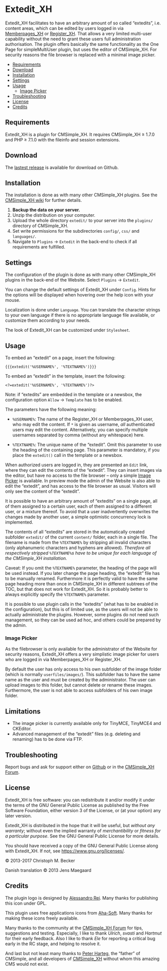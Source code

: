 # Extedit_XH

Extedit_XH facilitates to have an arbitrary amount of so called “extedits”,
i.e. content areas, which can be edited by users logged in via
[Memberpages_XH](https://github.com/cmsimple-xh/memberpages)
or [Register_XH](https://github.com/cmb69/register_xh).
That allows a very limited multi-user capability without the need
to grant these users full administration authorisation.
The plugin offers basically the same functionality as the
One Page for simpleMultiUser plugin,
but uses the editor of CMSimple_XH.
For security reasons the file browser is replaced with a minimal image picker.

- [Requirements](#requirements)
- [Download](#download)
- [Installation](#installation)
- [Settings](#settings)
- [Usage](#usage)
  - [Image Picker](#image-picker)
- [Troubleshooting](#troubleshooting)
- [License](#license)
- [Credits](#credits)

## Requirements

Extedit_XH is a plugin for CMSimple_XH.
It requires CMSimple_XH ≥ 1.7.0 and
PHP ≥ 7.1.0 with the fileinfo and session extensions.

## Download

The [lastest release](https://github.com/cmb69/extedit_xh/releases/latest)
is available for download on Github.

## Installation

The installation is done as with many other CMSimple\_XH plugins. See the
[CMSimple_XH wiki](https://wiki.cmsimple-xh.org/?for-users/working-with-the-cms/plugins#id3_install-plugin)
for further details.

1. **Backup the data on your server.**
1. Unzip the distribution on your computer.
1. Upload the whole directory `extedit/` to your server into the `plugins/`
   directory of CMSimple_XH.
1. Set write permissions for the subdirectories `config/`, `css/` and `languages/`.
1. Navigate to `Plugins` → `Extedit` in the back-end
   to check if all requirements are fulfilled.

## Settings

The configuration of the plugin is done as with many other CMSimple_XH plugins in
the back-end of the Website. Select `Plugins` → `Extedit`.

You can change the default settings of Extedit_XH under `Config`. Hints for
the options will be displayed when hovering over the help icon with your
mouse.

Localization is done under `Language`. You can translate the character
strings to your own language if there is no appropriate language file available,
or customize them according to your needs.</p>

The look of Extedit_XH can be customized under `Stylesheet`.

<!-- TODO: customization of the editor -->

## Usage

To embed an “extedit” on a page, insert the following:

    {{{extedit('%USERNAME%', '%TEXTNAME%')}}}

To embed an “extedit” in the template, insert the following:

    <?=extedit('%USERNAME%', '%TEXTNAME%')?>

Note: if “extedits” are embedded in the template or a newsbox, the configuration
option `Allow` → `Template` has to be enabled.

The parameters have the following meaning:

- `%USERNAME%`:
  The name of the Register_XH or Memberpages_XH user, who may edit the content.
  If `*` is given as username, *all* authenticated users may edit the content.
  Alternatively, you can specify multiple usernames
  separated by comma (without any whitespace) here.

- `%TEXTNAME%`:
  The unique name of the “extedit”. Omit this parameter to use the heading
  of the containing page. This parameter is mandatory, if you place the
  `extedit()` call in the template or a newsbox.

When authorized users are logged in, they are presented an `Edit` link,
where they can edit the contents of the “extedit”.
They can insert images via the editor, but have no access to the file browser –
only a simple [Image Picker](#image-picker) is available.
In preview mode the admin of the Website is also able to edit the “extedit”,
and has access to the file browser as usual.
Visitors will only see the content of the “extedit”.

It is possible to have an arbitrary amount of “extedits” on a single page, all
of them assigned to a certain user, each of them assigned to a different user,
or a mixture thereof. To avoid that a user inadvertently overwrites the changes
made by another user, a simple optimistic concurrency lock is implemented.

The contents of all “extedits” are stored in the automatically created subfolder
`extedit/` of the current `content/` folder, each in a single file.
The filename is made from the `%TEXTNAME%` by stripping all invalid characters
(only alphanumeric characters and hyphens are allowed).
*Therefore all respectively stripped `%TEXTNAME%`s have
to be unique for each language of the CMSimple_XH installation.*

Caveat: If you omit the `%TEXTNAME%` parameter, the heading of the page will
be used instead. If you later change the page heading, the “extedit” file has to
be manually renamed. Furthermore it is perfectly valid to have the same page
heading more than once in CMSimple_XH in different subtrees of the TOC, but that
does not work for Extedit_XH. So it is probably better to always explicitly
specify the `%TEXTNAME%` parameter.

It is possible to use plugin calls in the “extedits” (what has to be enabled
in the configuration), but this is of limited use, as the users will not be able
to actually administrate the plugins. However, some plugins do not need such
management, so they can be used ad hoc, and others could be prepared
by the admin.

### Image Picker

As the filebrowser is only available for the administrator of the Website
for security reasons, Extedit_XH offers a very simplistic image picker for users
who are logged in via Memberpages_XH or Register_XH.

By default the user has only access to his own subfolder of the image folder
(which is normally `userfiles/images/`). This subfolder has to have the same name
as the user and must be created by the administrator. The user can
upload images to this folder, but cannot delete or rename these images.
Furthermore, the user is not able to access subfolders of his own
image folder.

## Limitations

- The image picker is currently available only for TinyMCE, TinyMCE4 and CKEditor.
- Advanced management of the “extedit” files (e.g. deleting and renaming) has
  to be done via FTP.

## Troubleshooting

Report bugs and ask for support either on [Github](https://github.com/cmb69/extedit_xh/issues)
or in the [CMSimple_XH Forum](https://cmsimpleforum.com/).

## License

Extedit_XH is free software: you can redistribute it and/or modify
it under the terms of the GNU General Public License as published by
the Free Software Foundation, either version 3 of the License, or
(at your option) any later version.

Extedit_XH is distributed in the hope that it will be useful,
but *without any warranty*; without even the implied warranty of
*merchantibility* or *fitness for a particular purpose*. See the
GNU General Public License for more details.

You should have received a copy of the GNU General Public License
along with Extedit_XH.  If not, see <https://www.gnu.org/licenses/>.

© 2013-2017 Christoph M. Becker

Danish translation © 2013 Jens Maegaard

## Credits

The plugin logo is designed by [Alessandro Rei](http://www.mentalrey.it/).
Many thanks for publishing this icon under GPL.

This plugin uses free applications icons from [Aha-Soft](http://www.aha-soft.com/).
Many thanks for making these icons freely available.

Many thanks to the community at the [CMSimple_XH Forum](https://www.cmsimpleforum.com)
for tips, suggestions and testing. Especially, I like to thank *Ulrich*, *svasti* and
*Hartmut* for their early feedback. Also I like to thank *Ele* for reporting a
critical bug early in the RC stage, and helping to resolve it.

And last but not least many thanks to [Peter Harteg](https://www.harteg.dk/),
the “father” of CMSimple, and all developers of [CMSimple_XH](https://www.cmsimple-xh.org/)
without whom this amazing CMS would not exist.
